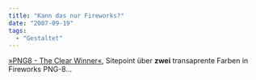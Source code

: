 ```yaml
---
title: "Kann das nur Fireworks?"
date: "2007-09-19"
tags:
  - "Gestaltet"
---
```


[»PNG8 - The Clear Winner«](http://www.sitepoint.com/blogs/2007/09/18/png8-the-clear-winner/), Sitepoint über **zwei** transaprente Farben in Fireworks PNG-8…
